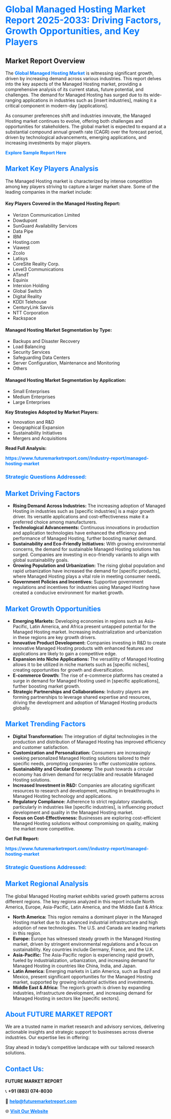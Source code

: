<h1 style="color: #007BFF;">Global Managed Hosting Market Report 2025-2033: Driving Factors, Growth Opportunities, and Key Players</h1>

<section id="overview">
<h2>Market Report Overview</h2>
<p>The <a href="https://www.futuremarketreport.com//industry-report/managed-hosting-market" style="color: #007BFF; text-decoration: none;"><strong>Global Managed Hosting Market</strong></a> is witnessing significant growth, driven by increasing demand across various industries. This report delves into the key aspects of the Managed Hosting market, providing a comprehensive analysis of its current status, future potential, and challenges. The demand for Managed Hosting has surged due to its wide-ranging applications in industries such as [insert industries], making it a critical component in modern-day [applications].</p>
<p>As consumer preferences shift and industries innovate, the Managed Hosting market continues to evolve, offering both challenges and opportunities for stakeholders. The global market is expected to expand at a substantial compound annual growth rate (CAGR) over the forecast period, driven by technological advancements, emerging applications, and increasing investments by major players.</p>
</section>

<section id="overview">
<p><a href="https://www.futuremarketreport.com//request-sample/reportId=60629" style="color: #007BFF; text-decoration: none;"><strong>Explore Sample Report Here</strong></a></p>
</section>

<section id="key-players">
<h2 style="color: #007BFF;">Market Key Players Analysis</h2>
<p>The Managed Hosting market is characterized by intense competition among key players striving to capture a larger market share. Some of the leading companies in the market include:</p>
<h4>Key Players Covered in the Managed Hosting Report:</h4>
<ul><li>Verizon Communication Limited</li><li>Dowdupont</li><li>SunGuard Availability Services</li><li>Data Pipe</li><li>IBM</li><li>Hosting.com</li><li>Viawest</li><li>Zcolo</li><li>Latisys</li><li>CoreSite Reality Corp.</li><li>Level3 Communications</li><li>ATandT</li><li>Equinix</li><li>Interxion Holding</li><li>Global Switch</li><li>Digital Reality</li><li>KDDI Telehouse</li><li>CenturyLink Savvis</li><li>NTT Corporation</li><li>Rackspace</li></ul>
<h4>Managed Hosting Market Segmentation by Type:</h4>
<ul><li>Backups and Disaster Recovery</li><li>Load Balancing</li><li>Security Services</li><li>Safeguarding Data Centers</li><li>Server Configuration, Maintenance and Monitoring</li><li>Others</li></ul>

<h4>Managed Hosting Market Segmentation by Application:</h4>
<ul><li>Small Enterprises</li><li>Medium Enterprises</li><li>Large Enterprises</li></ul>
<p><strong>Key Strategies Adopted by Market Players:</strong></p>
<ul>
<li>Innovation and R&D</li>
<li>Geographical Expansion</li>
<li>Sustainability Initiatives</li>
<li>Mergers and Acquisitions</li>
</ul>
</section>

<section>
<p><strong>Read Full Analysis: </strong></p><a href="https://www.futuremarketreport.com//industry-report/managed-hosting-market" style="color: #007BFF; text-decoration: none;"><strong>https://www.futuremarketreport.com//industry-report/managed-hosting-market</strong></a>
<h3 style="color: #007BFF;">Strategic Questions Addressed:</h3>
</section>

<section id="driving-factors">
<h2 style="color: #007BFF;">Market Driving Factors</h2>
<ul>
<li><strong>Rising Demand Across Industries:</strong> The increasing adoption of Managed Hosting in industries such as [specific industries] is a major growth driver. Its versatile applications and cost-effectiveness make it a preferred choice among manufacturers.</li>
<li><strong>Technological Advancements:</strong> Continuous innovations in production and application technologies have enhanced the efficiency and performance of Managed Hosting, further boosting market demand.</li>
<li><strong>Sustainability and Eco-Friendly Initiatives:</strong> With growing environmental concerns, the demand for sustainable Managed Hosting solutions has surged. Companies are investing in eco-friendly variants to align with global sustainability goals.</li>
<li><strong>Growing Population and Urbanization:</strong> The rising global population and rapid urbanization have increased the demand for [specific products], where Managed Hosting plays a vital role in meeting consumer needs.</li>
<li><strong>Government Policies and Incentives:</strong> Supportive government regulations and incentives for industries using Managed Hosting have created a conducive environment for market growth.</li>
</ul>
</section>

<section id="growth-opportunities">
<h2 style="color: #007BFF;">Market Growth Opportunities</h2>
<ul>
<li><strong>Emerging Markets:</strong> Developing economies in regions such as Asia-Pacific, Latin America, and Africa present untapped potential for the Managed Hosting market. Increasing industrialization and urbanization in these regions are key growth drivers.</li>
<li><strong>Innovative Product Development:</strong> Companies investing in R&D to create innovative Managed Hosting products with enhanced features and applications are likely to gain a competitive edge.</li>
<li><strong>Expansion into Niche Applications:</strong> The versatility of Managed Hosting allows it to be utilized in niche markets such as [specific niches], creating opportunities for growth and diversification.</li>
<li><strong>E-commerce Growth:</strong> The rise of e-commerce platforms has created a surge in demand for Managed Hosting used in [specific applications], further boosting market growth.</li>
<li><strong>Strategic Partnerships and Collaborations:</strong> Industry players are forming partnerships to leverage shared expertise and resources, driving the development and adoption of Managed Hosting products globally.</li>
</ul>
</section>

<section id="trending-factors">
<h2 style="color: #007BFF;">Market Trending Factors</h2>
<ul>
<li><strong>Digital Transformation:</strong> The integration of digital technologies in the production and distribution of Managed Hosting has improved efficiency and customer satisfaction.</li>
<li><strong>Customization and Personalization:</strong> Consumers are increasingly seeking personalized Managed Hosting solutions tailored to their specific needs, prompting companies to offer customizable options.</li>
<li><strong>Sustainability and Circular Economy:</strong> The push towards a circular economy has driven demand for recyclable and reusable Managed Hosting solutions.</li>
<li><strong>Increased Investment in R&D:</strong> Companies are allocating significant resources to research and development, resulting in breakthroughs in Managed Hosting technology and applications.</li>
<li><strong>Regulatory Compliance:</strong> Adherence to strict regulatory standards, particularly in industries like [specific industries], is influencing product development and quality in the Managed Hosting market.</li>
<li><strong>Focus on Cost-Effectiveness:</strong> Businesses are exploring cost-efficient Managed Hosting solutions without compromising on quality, making the market more competitive.</li>
</ul>
</section>

<section>
<p><strong>Get Full Report: </strong></p><a href="https://www.futuremarketreport.com//industry-report/managed-hosting-market" style="color: #007BFF; text-decoration: none;"><strong>https://www.futuremarketreport.com//industry-report/managed-hosting-market</strong></a>
<h3 style="color: #007BFF;">Strategic Questions Addressed:</h3>
</section>


<section id="regional-analysis">
<h2 style="color: #007BFF;">Market Regional Analysis</h2>
<p>The global Managed Hosting market exhibits varied growth patterns across different regions. The key regions analyzed in this report include North America, Europe, Asia-Pacific, Latin America, and the Middle East & Africa:</p>
<ul>
<li><strong>North America:</strong> This region remains a dominant player in the Managed Hosting market due to its advanced industrial infrastructure and high adoption of new technologies. The U.S. and Canada are leading markets in this region.</li>
<li><strong>Europe:</strong> Europe has witnessed steady growth in the Managed Hosting market, driven by stringent environmental regulations and a focus on sustainability. Key countries include Germany, France, and the U.K.</li>
<li><strong>Asia-Pacific:</strong> The Asia-Pacific region is experiencing rapid growth, fueled by industrialization, urbanization, and increasing demand for Managed Hosting in countries like China, India, and Japan.</li>
<li><strong>Latin America:</strong> Emerging markets in Latin America, such as Brazil and Mexico, present significant opportunities for the Managed Hosting market, supported by growing industrial activities and investments.</li>
<li><strong>Middle East & Africa:</strong> The region’s growth is driven by expanding industries, infrastructure development, and increasing demand for Managed Hosting in sectors like [specific sectors].</li>
</ul>
</section>

<footer>
<h2 style="color: #007BFF;">About FUTURE MARKET REPORT</h2>
<p>We are a trusted name in market research and advisory services, delivering actionable insights and strategic support to businesses across diverse industries. Our expertise lies in offering:</p>

<p>Stay ahead in today’s competitive landscape with our tailored research solutions.</p>

<h2 style="color: #007BFF;">Contact Us:</h2>
<p><strong>FUTURE MARKET REPORT</strong></p>
<p>📞 <strong>+91 (883) 074-8030</strong></p>
<p>📧 <strong><a href="mailto:help@futuremarketreport.com" style="color: #007BFF;">help@futuremarketreport.com</a></strong></p>
<p>🌐 <strong><a href="https://www.futuremarketreport.com/" style="color: #007BFF;">Visit Our Website</a></strong></p>
</footer>
